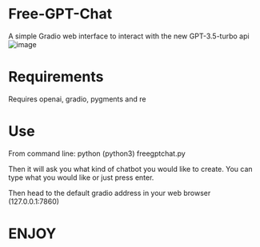 # Free-GPT-Chat
A simple Gradio web interface to interact with the new GPT-3.5-turbo api
![image](https://user-images.githubusercontent.com/64171756/222905972-37c26880-eca7-48af-92f6-1e5fa40b6bf9.png)

# Requirements
Requires openai, gradio, pygments and re

# Use
From command line: python (python3) freegptchat.py

Then it will ask you what kind of chatbot you would like to create. You can type what you would like or just press enter.

Then head to the default gradio address in your web browser (127.0.0.1:7860)

# ENJOY
